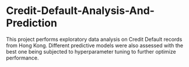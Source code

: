# Credit-Default-Analysis-And-Prediction
This project performs exploratory data analysis on Credit Default records from Hong Kong. Different predictive models were also assessed with the best one being subjected to hyperparameter tuning to further optimize performance.
